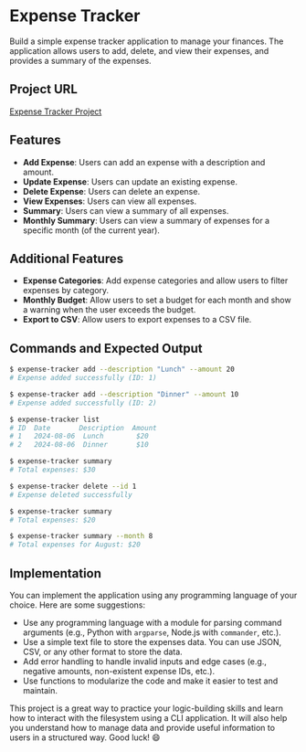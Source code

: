 # Expense Tracker

Build a simple expense tracker application to manage your finances. The application allows users to add, delete, and view their expenses, and provides a summary of the expenses.

## Project URL

[Expense Tracker Project](https://roadmap.sh/projects/expense-tracker)

## Features

- **Add Expense**: Users can add an expense with a description and amount.
- **Update Expense**: Users can update an existing expense.
- **Delete Expense**: Users can delete an expense.
- **View Expenses**: Users can view all expenses.
- **Summary**: Users can view a summary of all expenses.
- **Monthly Summary**: Users can view a summary of expenses for a specific month (of the current year).

## Additional Features

- **Expense Categories**: Add expense categories and allow users to filter expenses by category.
- **Monthly Budget**: Allow users to set a budget for each month and show a warning when the user exceeds the budget.
- **Export to CSV**: Allow users to export expenses to a CSV file.

## Commands and Expected Output

```sh
$ expense-tracker add --description "Lunch" --amount 20
# Expense added successfully (ID: 1)

$ expense-tracker add --description "Dinner" --amount 10
# Expense added successfully (ID: 2)

$ expense-tracker list
# ID  Date       Description  Amount
# 1   2024-08-06  Lunch        $20
# 2   2024-08-06  Dinner       $10

$ expense-tracker summary
# Total expenses: $30

$ expense-tracker delete --id 1
# Expense deleted successfully

$ expense-tracker summary
# Total expenses: $20

$ expense-tracker summary --month 8
# Total expenses for August: $20
```

## Implementation

You can implement the application using any programming language of your choice. Here are some suggestions:

- Use any programming language with a module for parsing command arguments (e.g., Python with `argparse`, Node.js with `commander`, etc.).
- Use a simple text file to store the expenses data. You can use JSON, CSV, or any other format to store the data.
- Add error handling to handle invalid inputs and edge cases (e.g., negative amounts, non-existent expense IDs, etc.).
- Use functions to modularize the code and make it easier to test and maintain.

This project is a great way to practice your logic-building skills and learn how to interact with the filesystem using a CLI application. It will also help you understand how to manage data and provide useful information to users in a structured way. Good luck!  :smile:
